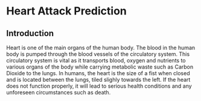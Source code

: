 # Heart Attack Prediction

## Introduction
Heart is one of the main organs of the human body. The blood in the human body is pumped through the blood vessels of the circulatory system. This circulatory system is vital as it transports blood, oxygen and nutrients to various organs of the body while carrying metabolic waste such as Carbon Dioxide to the lungs. In humans, the heart is the size of a fist when closed and is located between the lungs, tiled slighly towards the left. If the heart does not function properly, it will lead to serious health conditions and any unforeseen circumstances such as death. 

